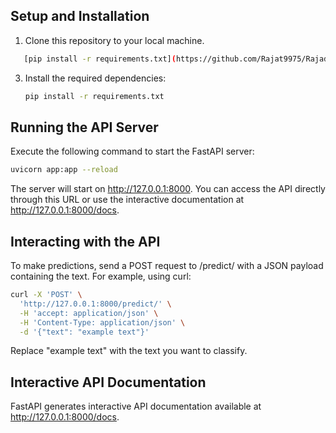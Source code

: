 
## Setup and Installation

1. Clone this repository to your local machine.
```bash
   [pip install -r requirements.txt](https://github.com/Rajat9975/Rajade123.git)
   ```

3. Install the required dependencies:
   ```bash
   pip install -r requirements.txt
   ```

## Running the API Server

Execute the following command to start the FastAPI server:

```bash
uvicorn app:app --reload
```

The server will start on http://127.0.0.1:8000. You can access the API directly through this URL or use the interactive documentation at http://127.0.0.1:8000/docs.

## Interacting with the API

To make predictions, send a POST request to /predict/ with a JSON payload containing the text. For example, using curl:

```bash
curl -X 'POST' \
  'http://127.0.0.1:8000/predict/' \
  -H 'accept: application/json' \
  -H 'Content-Type: application/json' \
  -d '{"text": "example text"}'
```

Replace "example text" with the text you want to classify.

## Interactive API Documentation

FastAPI generates interactive API documentation available at http://127.0.0.1:8000/docs. 
